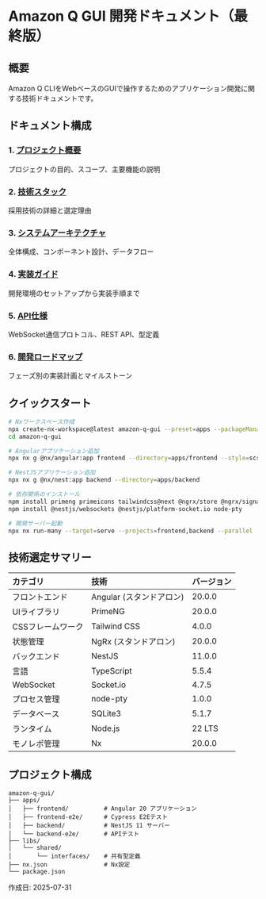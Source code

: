 # Amazon Q GUI 開発ドキュメント（最終版）

## 概要
Amazon Q CLIをWebベースのGUIで操作するためのアプリケーション開発に関する技術ドキュメントです。

## ドキュメント構成

### 1. [プロジェクト概要](./01-project-overview.md)
プロジェクトの目的、スコープ、主要機能の説明

### 2. [技術スタック](./02-tech-stack.md)
採用技術の詳細と選定理由

### 3. [システムアーキテクチャ](./03-architecture.md)
全体構成、コンポーネント設計、データフロー

### 4. [実装ガイド](./04-implementation-guide.md)
開発環境のセットアップから実装手順まで

### 5. [API仕様](./05-api-specifications.md)
WebSocket通信プロトコル、REST API、型定義

### 6. [開発ロードマップ](./06-roadmap.md)
フェーズ別の実装計画とマイルストーン

## クイックスタート

```bash
# Nxワークスペース作成
npx create-nx-workspace@latest amazon-q-gui --preset=apps --packageManager=npm
cd amazon-q-gui

# Angularアプリケーション追加
npx nx g @nx/angular:app frontend --directory=apps/frontend --style=scss --routing --standalone

# NestJSアプリケーション追加  
npx nx g @nx/nest:app backend --directory=apps/backend

# 依存関係のインストール
npm install primeng primeicons tailwindcss@next @ngrx/store @ngrx/signals
npm install @nestjs/websockets @nestjs/platform-socket.io node-pty

# 開発サーバー起動
npx nx run-many --target=serve --projects=frontend,backend --parallel
```

## 技術選定サマリー

| カテゴリ | 技術 | バージョン |
|:---------|:------|:-----------|
| フロントエンド | Angular (スタンドアロン) | 20.0.0 |
| UIライブラリ | PrimeNG | 20.0.0 |
| CSSフレームワーク | Tailwind CSS | 4.0.0 |
| 状態管理 | NgRx (スタンドアロン) | 20.0.0 |
| バックエンド | NestJS | 11.0.0 |
| 言語 | TypeScript | 5.5.4 |
| WebSocket | Socket.io | 4.7.5 |
| プロセス管理 | node-pty | 1.0.0 |
| データベース | SQLite3 | 5.1.7 |
| ランタイム | Node.js | 22 LTS |
| モノレポ管理 | Nx | 20.0.0 |

## プロジェクト構成

```
amazon-q-gui/
├── apps/
│   ├── frontend/          # Angular 20 アプリケーション
│   ├── frontend-e2e/      # Cypress E2Eテスト
│   ├── backend/           # NestJS 11 サーバー
│   └── backend-e2e/       # APIテスト
├── libs/
│   └── shared/
│       └── interfaces/    # 共有型定義
├── nx.json                # Nx設定
└── package.json
```

作成日: 2025-07-31